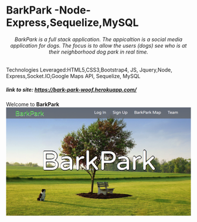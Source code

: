 # BarkPark -Node-Express,Sequelize,MySQL
###### <center> BarkPark is a full stack application. The appicaltion is a social media application for dogs. The focus is to allow the users (dogs) see who is at their neighborhood dog park in real time.  
Technologies Leveraged:HTML5,CSS3,Bootstrap4, JS, Jquery,Node, Express,Socket.IO,Google Maps API, Sequelize, MySQL</center>

##### link to site: https://bark-park-woof.herokuapp.com/


Welcome to **BarkPark**
![Screenshot](https://github.com/tacrawford91/BarkPark/blob/master/app/public/assets/image/barkPark1.PNG) <br>
